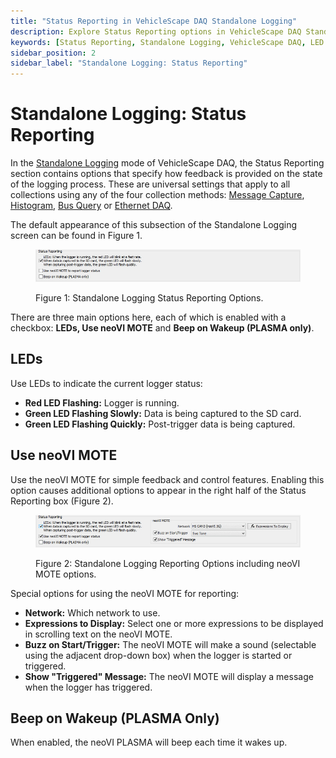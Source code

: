 ```yaml
---
title: "Status Reporting in VehicleScape DAQ Standalone Logging"
description: Explore Status Reporting options in VehicleScape DAQ Standalone Logging, including LEDs, neoVI MOTE feedback, and Beep on Wakeup (PLASMA only). Customize how logger status is displayed and controlled.
keywords: [Status Reporting, Standalone Logging, VehicleScape DAQ, LED indicators, neoVI MOTE, Beep on Wakeup, logging feedback, Intrepid hardware]
sidebar_position: 2
sidebar_label: "Standalone Logging: Status Reporting"
---
```


# Standalone Logging: Status Reporting

In the [Standalone Logging](./../../vehiclescape-daq-standalone-logging-tab/) mode of VehicleScape DAQ, the Status Reporting section contains options that specify how feedback is provided on the state of the logging process. These are universal settings that apply to all collections using any of the four collection methods: [Message Capture](./../standalone-logging-collections-and-methods/), [Histogram](../standalone-logging-collections-and-methods/collections-and-methods-histogram-method/), [Bus Query](../standalone-logging-collections-and-methods/collections-and-methods-bus-query-method/) or [Ethernet DAQ](../standalone-logging-collections-and-methods/collections-and-methods-ethernet-daq-method/).

The default appearance of this subsection of the Standalone Logging screen can be found in Figure 1.

<div class="text--center">

<figure>

![std-report](../../assets/std-report.png "std-report")
<figcaption>Figure 1: Standalone Logging Status Reporting Options.</figcaption>
</figure>
</div>

There are three main options here, each of which is enabled with a checkbox: **LEDs, Use neoVI MOTE** and **Beep on Wakeup (PLASMA only)**.

## LEDs

Use LEDs to indicate the current logger status:

* **<span class="text-red">Red LED</span> Flashing:** Logger is running.
* **<span class="text-green">Green LED</span> Flashing Slowly:** Data is being captured to the SD card.
* **<span class="text-green">Green LED</span> Flashing Quickly:** Post-trigger data is being captured.

## Use neoVI MOTE

Use the neoVI MOTE for simple feedback and control features. Enabling this option causes additional options to appear in the right half of the Status Reporting box (Figure 2).

<div class="text--center">

<figure>

![std-report-mote](../../assets/std-report-mote.png "std-report-mote")
<figcaption>Figure 2: Standalone Logging Reporting Options including neoVI MOTE options.</figcaption>
</figure>
</div>

Special options for using the neoVI MOTE for reporting:

* **Network:** Which network to use.
* **Expressions to Display:** Select one or more expressions to be displayed in scrolling text on the neoVI MOTE.
* **Buzz on Start/Trigger:** The neoVI MOTE will make a sound (selectable using the adjacent drop-down box) when the logger is started or triggered.
* **Show "Triggered" Message:** The neoVI MOTE will display a message when the logger has triggered.

## Beep on Wakeup (PLASMA Only)

When enabled, the neoVI PLASMA will beep each time it wakes up.